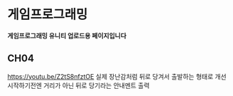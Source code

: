 # 게임프로그래밍
**게임프로그래밍 유니티 업로드용 페이지입니다**

## CH04
https://youtu.be/Z2tS8nfztOE
실제 장난감처럼 뒤로 당겨서 출발하는 형태로 개선
시작하기전엔 거리가 아닌 뒤로 당기라는 안내멘트 출력
